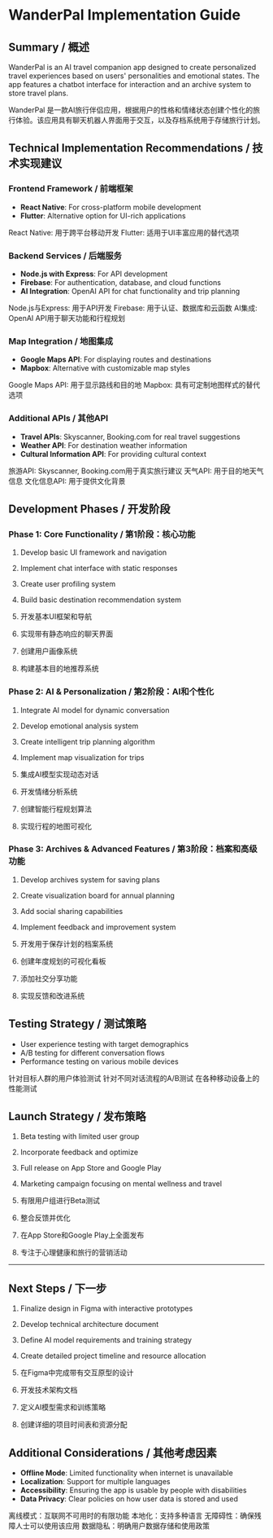 # WanderPal Implementation Guide

## Summary / 概述
WanderPal is an AI travel companion app designed to create personalized travel experiences based on users' personalities and emotional states. The app features a chatbot interface for interaction and an archive system to store travel plans.

WanderPal 是一款AI旅行伴侣应用，根据用户的性格和情绪状态创建个性化的旅行体验。该应用具有聊天机器人界面用于交互，以及存档系统用于存储旅行计划。

## Technical Implementation Recommendations / 技术实现建议

### Frontend Framework / 前端框架
- **React Native**: For cross-platform mobile development
- **Flutter**: Alternative option for UI-rich applications

React Native: 用于跨平台移动开发
Flutter: 适用于UI丰富应用的替代选项

### Backend Services / 后端服务
- **Node.js with Express**: For API development
- **Firebase**: For authentication, database, and cloud functions
- **AI Integration**: OpenAI API for chat functionality and trip planning

Node.js与Express: 用于API开发
Firebase: 用于认证、数据库和云函数
AI集成: OpenAI API用于聊天功能和行程规划

### Map Integration / 地图集成
- **Google Maps API**: For displaying routes and destinations
- **Mapbox**: Alternative with customizable map styles

Google Maps API: 用于显示路线和目的地
Mapbox: 具有可定制地图样式的替代选项

### Additional APIs / 其他API
- **Travel APIs**: Skyscanner, Booking.com for real travel suggestions
- **Weather API**: For destination weather information
- **Cultural Information API**: For providing cultural context

旅游API: Skyscanner, Booking.com用于真实旅行建议
天气API: 用于目的地天气信息
文化信息API: 用于提供文化背景

## Development Phases / 开发阶段

### Phase 1: Core Functionality / 第1阶段：核心功能
1. Develop basic UI framework and navigation
2. Implement chat interface with static responses
3. Create user profiling system
4. Build basic destination recommendation system

1. 开发基本UI框架和导航
2. 实现带有静态响应的聊天界面
3. 创建用户画像系统
4. 构建基本目的地推荐系统

### Phase 2: AI & Personalization / 第2阶段：AI和个性化
1. Integrate AI model for dynamic conversation
2. Develop emotional analysis system
3. Create intelligent trip planning algorithm
4. Implement map visualization for trips

1. 集成AI模型实现动态对话
2. 开发情绪分析系统
3. 创建智能行程规划算法
4. 实现行程的地图可视化

### Phase 3: Archives & Advanced Features / 第3阶段：档案和高级功能
1. Develop archives system for saving plans
2. Create visualization board for annual planning
3. Add social sharing capabilities
4. Implement feedback and improvement system

1. 开发用于保存计划的档案系统
2. 创建年度规划的可视化看板
3. 添加社交分享功能
4. 实现反馈和改进系统

## Testing Strategy / 测试策略
- User experience testing with target demographics
- A/B testing for different conversation flows
- Performance testing on various mobile devices

针对目标人群的用户体验测试
针对不同对话流程的A/B测试
在各种移动设备上的性能测试

## Launch Strategy / 发布策略
1. Beta testing with limited user group
2. Incorporate feedback and optimize
3. Full release on App Store and Google Play
4. Marketing campaign focusing on mental wellness and travel

1. 有限用户组进行Beta测试
2. 整合反馈并优化
3. 在App Store和Google Play上全面发布
4. 专注于心理健康和旅行的营销活动

---

## Next Steps / 下一步
1. Finalize design in Figma with interactive prototypes
2. Develop technical architecture document
3. Define AI model requirements and training strategy
4. Create detailed project timeline and resource allocation

1. 在Figma中完成带有交互原型的设计
2. 开发技术架构文档
3. 定义AI模型需求和训练策略
4. 创建详细的项目时间表和资源分配

## Additional Considerations / 其他考虑因素
- **Offline Mode**: Limited functionality when internet is unavailable
- **Localization**: Support for multiple languages
- **Accessibility**: Ensuring the app is usable by people with disabilities
- **Data Privacy**: Clear policies on how user data is stored and used

离线模式：互联网不可用时的有限功能
本地化：支持多种语言
无障碍性：确保残障人士可以使用该应用
数据隐私：明确用户数据存储和使用政策 